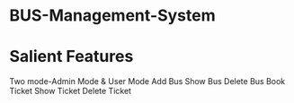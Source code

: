# BUS-Management-System

# Salient Features
   Two mode-Admin Mode & User Mode
   Add Bus
   Show Bus
   Delete Bus
   Book Ticket
   Show Ticket
   Delete Ticket
